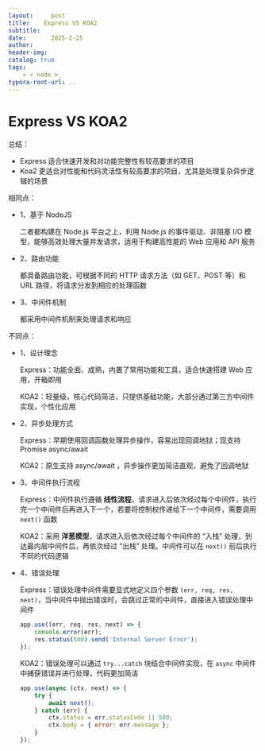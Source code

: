 ```yaml
---
layout:     post
title:    Express VS KOA2
subtitle:  
date:       2025-2-25
author:     
header-img: 
catalog: true
tags:
    - < node >
typora-root-url: ..
---
```




# Express VS KOA2

总结：

- Express 适合快速开发和对功能完整性有较高要求的项目
- Koa2 更适合对性能和代码灵活性有较高要求的项目，尤其是处理复杂异步逻辑的场景

相同点：

- 1、基于 NodeJS

    二者都构建在 Node.js 平台之上，利用 Node.js 的事件驱动、非阻塞 I/O 模型，能够高效处理大量并发请求，适用于构建高性能的 Web 应用和 API 服务

- 2、路由功能

    都具备路由功能，可根据不同的 HTTP 请求方法（如 GET、POST 等）和 URL 路径，将请求分发到相应的处理函数

- 3、中间件机制

    都采用中间件机制来处理请求和响应

不同点：

- 1、设计理念

    Express：功能全面、成熟，内置了常用功能和工具，适合快速搭建 Web 应用，开箱即用

    KOA2：轻量级，核心代码简洁，只提供基础功能，大部分通过第三方中间件实现，个性化应用

- 2、异步处理方式

    Express：早期使用回调函数处理异步操作，容易出现回调地狱；现支持 Promise async/await

    KOA2：原生支持 async/await ，异步操作更加简洁直观，避免了回调地狱

- 3、中间件执行流程

    Express：中间件执行遵循 **线性流程**，请求进入后依次经过每个中间件，执行完一个中间件后再进入下一个，若要将控制权传递给下一个中间件，需要调用 `next()` 函数

    KOA2：采用 **洋葱模型**，请求进入后依次经过每个中间件的 “入栈” 处理，到达最内层中间件后，再依次经过 “出栈” 处理。中间件可以在 `next()` 前后执行不同的代码逻辑

- 4、错误处理

    Express：错误处理中间件需要显式地定义四个参数 `(err, req, res, next)`，当中间件中抛出错误时，会跳过正常的中间件，直接进入错误处理中间件

    ```js
    app.use((err, req, res, next) => {
        console.error(err);
        res.status(500).send('Internal Server Error');
    });
    ```

    KOA2：错误处理可以通过 `try...catch` 块结合中间件实现，在 `async` 中间件中捕获错误并进行处理，代码更加简洁

    ```js
    app.use(async (ctx, next) => {
        try {
            await next();
        } catch (err) {
            ctx.status = err.statusCode || 500;
            ctx.body = { error: err.message };
        }
    });





